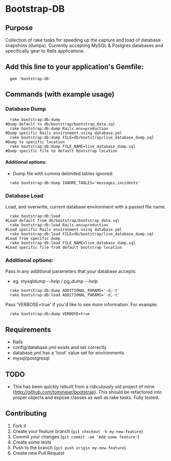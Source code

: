 # Bootstrap-DB

## Purpose

Collection of rake tasks for speeding up the capture and load of database snapshots (dumps).
Currently accepting MySQL & Postgres databases and specifically gear to Rails applications.

## Add this line to your application's Gemfile:

```
  gem 'bootstrap-db'
```

## Commands (with example usage)

### Database Dump

```
  rake bootstrap:db:dump                                          #Dump default to db/bootstrap/bootstrap_data.sql
  rake bootstrap:db:dump Rails.env=production                     #Dump specific Rails environment using database.yml
  rake bootstrap:db:dump FILE=db/bootstrap/live_database_dump.sql #Dump to specific location
  rake bootstrap:db:dump FILE_NAME=live_database_dump.sql         #Dump specific file to default bootstrap location
```

#### Additional options:

  * Dump file with comma delimited tables ignored:
```
  rake bootstrap:db:dump IGNORE_TABLES='messages,incidents'
```

### Database Load

Load, and overwrite, current database environment with a passed file name.

```
  rake bootstrap:db:load                                          #Load default from db/bootstrap/bootstrap_data.sql
  rake bootstrap:db:load Rails.env=production                     #Load specific Rails environment using database.yml
  rake bootstrap:db:load FILE=db/bootstrap/live_database_dump.sql #Load from specific dump
  rake bootstrap:db:load FILE_NAME=live_database_dump.sql         #Load specific file from default bootstrap location
```

### Additional options:

Pass in any additional parameters that your database accepts:
  * eg. mysqldump *--help* / pg_dump *--help*

```
  rake bootstrap:db:dump ADDITIONAL_PARAMS='-d,-t'
  rake bootstrap:db:load ADDITIONAL_PARAMS='-d,-t'
```

Pass 'VERBOSE=true' if you'd like to see more information. For example:

```
  rake bootstrap:db:dump VERBOSE=true
```

## Requirements

 * Rails
 * config/database.yml exists and set correctly
 * database.yml has a 'host' value set for environments
 * mysql/postgresql


## TODO

  * This has been quickly rebuilt from a ridiculously old project of mine (http://github.com/tommeier/bootstrap). This should be refactored into proper objects and expose classes as well as rake tasks. Fully tested.

## Contributing

1. Fork it
2. Create your feature branch (`git checkout -b my-new-feature`)
3. Commit your changes (`git commit -am 'Add some feature'`)
4. Create some tests
5. Push to the branch (`git push origin my-new-feature`)
6. Create new Pull Request
